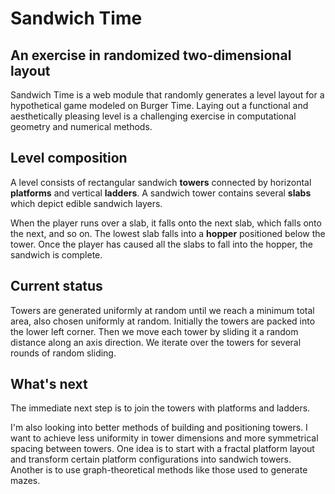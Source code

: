 # Sandwich Time


## An exercise in randomized two-dimensional layout

Sandwich Time is a web module that randomly generates a level layout for
a hypothetical game modeled on Burger Time. Laying out a functional and
aesthetically pleasing level is a challenging exercise in computational
geometry and numerical methods.


## Level composition

A level consists of rectangular sandwich **towers** connected by
horizontal **platforms** and vertical **ladders**. A sandwich tower
contains several **slabs** which depict edible sandwich layers.

When the player runs over a slab, it falls onto the next slab, which
falls onto the next, and so on. The lowest slab falls into a **hopper**
positioned below the tower. Once the player has caused all the slabs to
fall into the hopper, the sandwich is complete.


## Current status

Towers are generated uniformly at random until we reach a minimum total
area, also chosen uniformly at random. Initially the towers are packed
into the lower left corner. Then we move each tower by sliding it a
random distance along an axis direction. We iterate over the towers for
several rounds of random sliding.


## What's next

The immediate next step is to join the towers with platforms and ladders.

I'm also looking into better methods of building and positioning towers. I
want to achieve less uniformity in tower dimensions and more symmetrical
spacing between towers. One idea is to start with a fractal platform
layout and transform certain platform configurations into sandwich
towers. Another is to use graph-theoretical methods like those used to
generate mazes.


